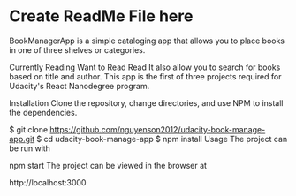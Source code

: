 # Create ReadMe File here
BookManagerApp is a simple cataloging app that allows you to place books in one of three shelves or categories.

Currently Reading
Want to Read
Read
It also allow you to search for books based on title and author.
This app is the first of three projects required for Udacity's React Nanodegree program.

Installation
Clone the repository, change directories, and use NPM to install the dependencies.

$ git clone https://github.com/nguyenson2012/udacity-book-manage-app.git
$ cd udacity-book-manage-app
$ npm install
Usage
The project can be run with

npm start
The project can be viewed in the browser at

http://localhost:3000




